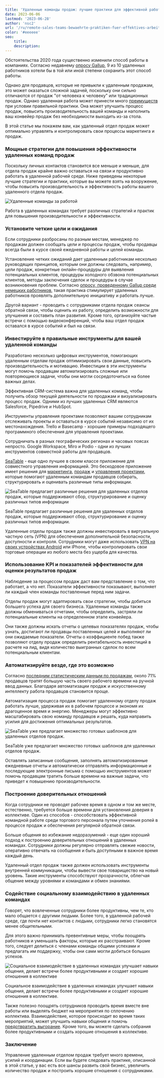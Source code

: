 ```yaml
---
title: 'Удаленные команды продаж: лучшие практики для эффективной работы'
date: 2023-06-06
lastmod: '2023-06-28'
author: 'nsc2'
url: '/ru/remote-sales-teams-bewaehrte-praktiken-fuer-effektives-arbeiten'
color: '#eeeeee'
seo:
    title:
    description:
---
```


Обстоятельства 2020 года существенно изменили способ работы в компаниях. Согласно недавнему [опросу Gallup](https://news.gallup.com/poll/355907/remote-work-persisting-trending-permanent.aspx), 9 из 10 удаленных работников хотели бы в той или иной степени сохранить этот способ работы.

Однако для продавцов, которые не привыкли к удаленным продажам, это может оказаться сложной задачей, поскольку они сильно отличаются от продаж "от человека к человеку" или традиционных продаж. Однако удаленная работа может принести много [преимуществ](https://myquickcloud.com/blog/productivity/benefits-of-remote-work/) при условии правильной практики. Она может улучшить процесс продаж, повысить производительность вашей команды и наполнить ваш конвейер продаж без необходимости выходить из-за стола.

В этой статье мы покажем вам, как удаленный отдел продаж может оптимально управлять и контролировать свои процессы маркетинга и продаж.

### Мощные стратегии для повышения эффективности удаленных команд продаж

Поскольку личных контактов становится все меньше и меньше, для отдела продаж крайне важно оставаться на связи и продуктивно работать в удаленной рабочей среде. Ниже приведены некоторые лучшие стратегии и практики, которые вы можете взять на вооружение, чтобы повысить производительность и эффективность работы вашего удаленного отдела продаж.

![Удаленные команды за работой](https://seatable.io/wp-content/uploads/2023/06/sigmund-eTgMFFzroGc-unsplash-scaled-e1686045067675.jpg)

Работа в удаленных командах требует различных стратегий и практик для повышения производительности и эффективности.

### Установите четкие цели и ожидания

Если сотрудники разбросаны по разным местам, менеджер по продажам должен сообщать цели и процессы продаж, чтобы продавцы всегда были в курсе своей ежедневной работы и целей команды.

Установление четких ожиданий дает удаленным работникам несколько руководящих принципов, которым они должны следовать, например, цели продаж, конкретные онлайн-процедуры для выявления потенциальных клиентов, процедуры холодного обзвона потенциальных клиентов, методы заключения сделок и процедуры в случае возникновения проблем. Согласно [опросу, проведенному Gallup среди немецких работников](http://www.gallup.com/businessjournal/186164/employees-don-know-expected-work.aspx), такая практика стимулирует удаленных работников проявлять дополнительную инициативу и работать лучше.

Другой вариант - проводить с сотрудниками отдела продаж сеансы обратной связи, чтобы оценить их работу, определить возможности для улучшения и составить план развития. Кроме того, организуйте частые встречи с помощью видеоконференций, чтобы ваш отдел продаж оставался в курсе событий и был на связи.

### Инвестируйте в правильные инструменты для вашей удаленной команды

Разработано несколько цифровых инструментов, помогающих удаленным отделам продаж оптимизировать свои данные, повысить производительность и мотивацию. Инвестиции в эти инструменты могут помочь продавцам автоматизировать сложные или повторяющиеся задачи, чтобы они могли сосредоточиться на более важных делах.

Эффективная CRM-система важна для удаленных команд, чтобы получить обзор текущей деятельности по продажам и визуализировать процесс продаж. Одними из лучших удаленных CRM являются Salesforce, Pipedrive и HubSpot.

Инструменты управления проектами позволяют вашим сотрудникам отслеживать проекты и оставаться в курсе событий независимо от их местонахождения. Trello и Basecamp - хорошие примеры подходящего программного обеспечения для управления проектами.

Сотрудничать в разных географических регионах и часовых поясах непросто. Google Workspace, Miro и Podio - одни из лучших инструментов совместной работы для продавцов.

[SeaTable](https://seatable.io/ru/) - еще одно лучшее в своем классе приложение для совместного управления информацией. Это бескодовое приложение имеет решения для [маркетинга](https://seatable.io/ru/marketing/), [продаж](https://seatable.io/ru/vertrieb/) и [управления проектами](https://seatable.io/ru/projektmanagement/), которые помогают удаленным командам продавцов собирать, структурировать и оценивать различные типы информации.

![SeaTable предлагает различные решения для удаленных отделов продаж, которые поддерживают сбор, структурирование и оценку различных типов информации](https://seatable.io/wp-content/uploads/2021/08/Ansicht_Offers.png)

SeaTable предлагает различные решения для удаленных отделов продаж, которые поддерживают сбор, структурирование и оценку различных типов информации.

Удаленные отделы продаж также должны инвестировать в виртуальную частную сеть (VPN) для обеспечения дополнительной безопасности, доступности и контроля. Сотрудники могут даже использовать [VPN на своих устройствах Android](https://cybernews.com/best-vpn/free-vpn-for-android/) или iPhone, чтобы контролировать свои торговые операции из любого места без ущерба для качества.

### Использование KPI и показателей эффективности для оценки результатов продаж

Наблюдение за процессом продаж даст вам представление о том, что работает, а что нет. Показатели эффективности показывают, выполняет ли каждый член команды поставленные перед ним задачи.

Отделы продаж могут адаптировать свои стратегии, чтобы добиться большего успеха для своего бизнеса. Удаленные команды также должны обмениваться отчетами, чтобы определить, застряли ли потенциальные клиенты на определенном этапе конвейера.

Они также должны искать отчеты о целевых показателях продаж, чтобы узнать, достигают ли продавцы поставленных целей и выполняют ли они ожидаемые показатели. Отчеты о коэффициенте побед также позволяют отделу продаж определить рентабельность инвестиций в расчете на лид, видя количество выигранных сделок по всем потенциальным клиентам.

### Автоматизируйте везде, где это возможно

Согласно [последним статистическим данным по продажам](https://www.heinzmarketing.com/2015/02/15-inside-sales-statistics-last-weeks-aa-isp-front-lines-conference/), около 71% продавцов тратят большую часть своего рабочего времени на ручной ввод данных. Благодаря автоматизации продаж и искусственному интеллекту работа продавцов становится проще.

Автоматизация процесса продаж помогает удаленному отделу продаж работать лучше, удерживая их в рабочем процессе и экономя их драгоценное время и энергию. Менеджеры могут эффективно масштабировать свою команду продавцов и решать, куда направить усилия для достижения оптимальных результатов.

![SeaTable уже предлагает множество готовых шаблонов для удаленных отделов продаж.](https://seatable.io/wp-content/uploads/2023/06/templates-crm-remote.png)

SeaTable уже предлагает множество готовых шаблонов для удаленных отделов продаж.

Оставлять записанные сообщения, заполнять автоматизированные ежедневные отчеты и автоматически отправлять информационные и последующие электронные письма с помощью инструментов может помочь продавцам тратить больше времени на важные задачи, что приведет к повышению производительности.

### Построение доверительных отношений

Когда сотрудники не проводят рабочее время в одном и том же месте, естественно, требуется больше времени для установления доверия в коллективе. Один из способов - способствовать эффективной командной работе среди торгового персонала путем уточнения ролей в процессе продаж и обеспечения регулярной обратной связи.

Больше общения во избежание недоразумений - еще один хороший подход к построению доверительных отношений в удаленных командах. Сотрудники должны регулярно отправлять свежие новости, оперативно отвечать на сообщения и быть доступными в важное время каждый день.

Удаленный отдел продаж также должен использовать инструменты внутренней коммуникации, чтобы вывести свое товарищество на новый уровень. Такие инструменты способствуют прозрачности, облегчая общение между уровнями и командами и обмен знаниями.

### Содействие социальному взаимодействию в удаленных командах

Говорят, что вовлеченные сотрудники более продуктивны, чем те, кто мало общается с другими людьми. Более того, в удаленной рабочей среде, где почти нет контактов с людьми, сотрудники легко становятся менее общительными.

Для этого важно принимать превентивные меры, чтобы поощрять работников и уменьшать факторы, которые их расстраивают. Кроме того, следует делиться с членами команды общими успехами и предлагать им поддержку, чтобы они сами могли добиться больших успехов.

![Социальное взаимодействие в удаленных командах улучшает навыки общения, делает встречи более продуктивными и создает хорошие отношения в коллективе](https://seatable.io/wp-content/uploads/2023/06/antenna-ZDN-G1xBWHY-unsplash-scaled-e1686045663343-711x474.jpg)

Социальное взаимодействие в удаленных командах улучшает навыки общения, делает встречи более продуктивными и создает хорошие отношения в коллективе.

Также полезно поощрять сотрудников проводить время вместе вне работы или выделять бюджет на мероприятия по сплочению коллектива. Взаимодействие, которое происходит во время таких мероприятий, может улучшить навыки общения и помочь [предотвратить выгорание](https://breadnbeyond.com/articles/wfh-burnout/). Кроме того, вы можете сделать собрания более продуктивными и создать хорошие отношения в коллективе.

### Заключение

Управление удаленным отделом продаж требует много времени, усилий и координации. Если вы будете следовать практике, описанной в этой статье, у вас есть все шансы развить свой бизнес, увеличить количество продаж и построить хорошие отношения с сотрудниками.
